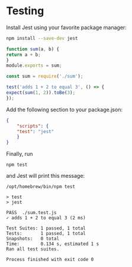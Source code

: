 # Testing 

Install Jest using your favorite package manager:

```bash
npm install --save-dev jest
```

```javascript
function sum(a, b) {
return a + b;
}
module.exports = sum;
```

```javascript
const sum = require('./sum');

test('adds 1 + 2 to equal 3', () => {
expect(sum(1, 2)).toBe(3);
});
```

Add the following section to your package.json:
```json
{    
    "scripts": {
    "test": "jest"
    }
}
```

Finally, run 
```
npm test 
```
and Jest will print this message:
```
/opt/homebrew/bin/npm test

> test
> jest

PASS  ./sum.test.js
✓ adds 1 + 2 to equal 3 (2 ms)

Test Suites: 1 passed, 1 total
Tests:       1 passed, 1 total
Snapshots:   0 total
Time:        0.134 s, estimated 1 s
Ran all test suites.

Process finished with exit code 0
```